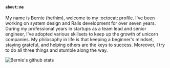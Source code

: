 #### `about:me`

My name is Bernie (he/him), welcome to my :octocat: profile. I've been working on system design and Rails development for over seven years. During my professional years in startups as a team lead and senior engineer, I've adopted various skillsets to keep up the growth of unicorn companies. My philosophy in life is that keeping a beginner's mindset, staying grateful, and helping others are the keys to success. Moreover, I try to do all three things and stumble along the way.

![Bernie's github stats](https://github-readme-stats.vercel.app/api?username=berniechiu&show_icons=true&count_private=true)
